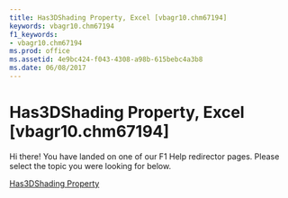 ```yaml
---
title: Has3DShading Property, Excel [vbagr10.chm67194]
keywords: vbagr10.chm67194
f1_keywords:
- vbagr10.chm67194
ms.prod: office
ms.assetid: 4e9bc424-f043-4308-a98b-615bebc4a3b8
ms.date: 06/08/2017
---
```



# Has3DShading Property, Excel [vbagr10.chm67194]

Hi there! You have landed on one of our F1 Help redirector pages. Please select the topic you were looking for below.

[Has3DShading Property](http://msdn.microsoft.com/library/1a6d41c5-83d5-72f6-f8d5-86cbf52af501%28Office.15%29.aspx)

